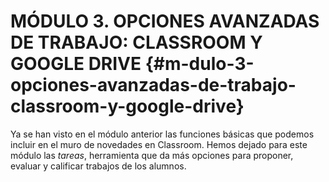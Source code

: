 # MÓDULO 3\. OPCIONES AVANZADAS DE TRABAJO: CLASSROOM Y GOOGLE DRIVE {#m-dulo-3-opciones-avanzadas-de-trabajo-classroom-y-google-drive}

Ya se han visto en el módulo anterior las funciones básicas que podemos incluir en el muro de novedades en Classroom. Hemos dejado para este módulo las _tareas_, herramienta que da más opciones para proponer, evaluar y calificar trabajos de los alumnos.